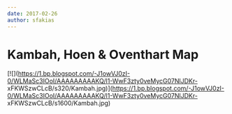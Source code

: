 ```yaml
---
date: 2017-02-26
author: sfakias
---
```

# Kambah, Hoen & Oventhart Map

[![](https://1.bp.blogspot.com/-J1owVJ0zI-0/WLMaSc3IOoI/AAAAAAAAAKQ/l1-WwF3zty0veMycG07NlJDKr-
xFKWSzwCLcB/s320/Kambah.jpg)](https://1.bp.blogspot.com/-J1owVJ0zI-0/WLMaSc3IOoI/AAAAAAAAAKQ/l1-WwF3zty0veMycG07NlJDKr-
xFKWSzwCLcB/s1600/Kambah.jpg)



